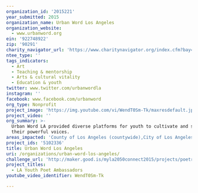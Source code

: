 ```yaml
---
organization_id: '2015221'
year_submitted: 2015
organization_name: Urban Word Los Angeles
organization_website:
  - www.urbanword.org
ein: '922748922'
zip: '90291'
charity_navigator_url: 'https://www.charitynavigator.org/index.cfm?bay=search.profile&ein=922748922'
ntee_type: ''
tags_indicators:
  - Art
  - Teaching & mentorship
  - Arts & cultural vitality
  - Education & youth
twitter: www.twitter.com/urbanwordla
instagram: ''
facebook: www.facebook.com/urbanword
org_type: Nonprofit
project_image: 'https://img.youtube.com/vi/WendT0Sm-Tk/maxresdefault.jpg'
project_video: ''
org_summary: >-
  Urban Word LA provided diverse platforms for youth to cultivate and share
  their powerful voices.
areas_impacted: 'County of Los Angeles (countywide),City of Los Angeles (citywide),LAUSD'
project_ids: '5102336'
title: Urban Word Los Angeles
uri: /organizations/urban-word-los-angeles/
challenge_url: 'http://maker.good.is/myla2050connect2015/projects/poetryambassador.html'
project_titles:
  - LA Youth Poet Ambassadors
youtube_video_identifier: WendT0Sm-Tk

---
```

